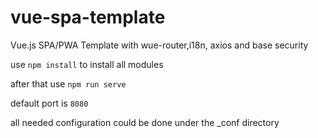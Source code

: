 # vue-spa-template
Vue.js SPA/PWA Template with wue-router,i18n, axios and base security

use `npm install` to install all modules

after that use `npm run serve`

default port is `8080`

all needed configuration could be done under the _conf directory 
